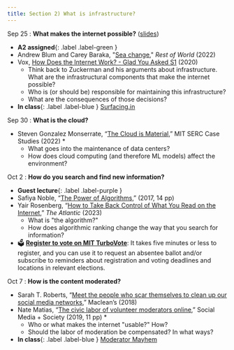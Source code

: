 ```yaml
---
title: Section 2) What is infrastructure?
---
```

Sep 25
: **What makes the internet possible?** ([slides](https://docs.google.com/presentation/d/1KL4OEEhJT1JpqHR77S3S5Vr52662dgqyW_LEhWmWW-o/edit?usp=sharing))
- **A2 assigned**{: .label .label-green }
- Andrew Blum and Carey Baraka, "[Sea change](https://restofworld.org/2022/google-meta-underwater-cables/)," *Rest of World* (2022) 
- Vox, [How Does the Internet Work? - Glad You Asked S1](https://www.youtube.com/watch?v=TNQsmPf24go) (2020)
	- Think back to Zuckerman and his arguments about infrastructure. What are the infrastructural components that make the internet possible? 
	- Who is (or should be) responsible for maintaining this infrastructure? 
	- What are the consequences of those decisions?
 - **In class**{: .label .label-blue } [Surfacing.in](http://www.surfacing.in/?place=centralcalifornia)

Sep 30
: **What is the cloud?**
- Steven Gonzalez Monserrate, “[The Cloud is Material](https://mit-serc.pubpub.org/pub/the-cloud-is-material/release/2),” MIT SERC Case Studies (2022) * 
	- What goes into the maintenance of data centers? 
	- How does cloud computing (and therefore ML models) affect the environment? 

Oct 2
: **How do you search and find new information?** 
- **Guest lecture**{: .label .label-purple }
- Safiya Noble, “[The Power of Algorithms](https://safiyaunoble.com/wp-content/uploads/2020/09/Algorithms_Oppression_Introduction_Intro.pdf),” (2017, 14 pp) 
- Yair Rosenberg, “[How to Take Back Control of What You Read on the Internet](https://web.archive.org/web/20230307064131/https://www.theatlantic.com/ideas/archive/2023/03/social-media-algorithms-twitter-meta-rss-reader/673282/),” *The Atlantic* (2023)
	- What is "the algorithm?"
	- How does algorithmic ranking change the way that you search for information?
 - 🗳️ **[Register to vote on MIT TurboVote](http://turbovote.mit.edu/)**: It takes five minutes or less to register, and you can use it to request an absentee ballot and/or subscribe to reminders about registration and voting deadlines and locations in relevant elections.

Oct 7
: **How is the content moderated?** 
- Sarah T. Roberts, “[Meet the people who scar themselves to clean up our social media networks](https://macleans.ca/opinion/meet-the-people-who-scar-themselves-to-clean-up-our-social-media-networks/),” Maclean’s (2018) 
- Nate Matias, “[The civic labor of volunteer moderators online](https://journals.sagepub.com/doi/10.1177/2056305119836778),” Social Media + Society (2019, 11 pp) *
	- Who or what makes the internet "usable?" How? 
	- Should the labor of moderation be compensated? In what ways? 
- **In class**{: .label .label-blue } [Moderator Mayhem](https://moderatormayhem.engine.is/)
